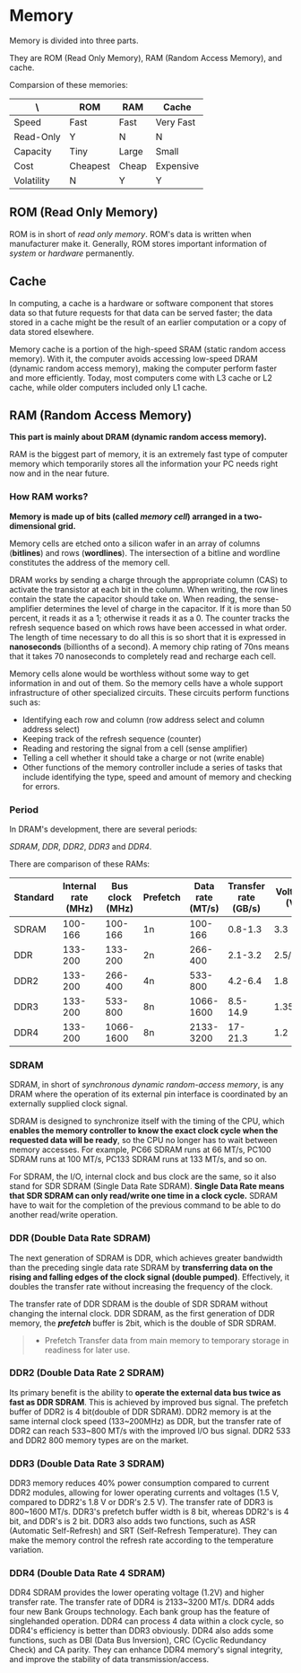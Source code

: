 # Memory

Memory is divided into three parts. 

They are ROM (Read Only Memory), RAM (Random Access Memory), and cache.

Comparsion of these memories:

\ | ROM | RAM | Cache
-- | --- | --- | -----
Speed | Fast | Fast | Very Fast
Read-Only | Y | N | N
Capacity | Tiny | Large | Small
Cost | Cheapest | Cheap | Expensive
Volatility | N | Y | Y

## ROM (Read Only Memory)

ROM is in short of *read only memory*. ROM's data is written when manufacturer make it. Generally, ROM stores important information of *system* or *hardware* permanently.

## Cache

In computing, a cache is a hardware or software component that stores data so that future requests for that data can be served faster; the data stored in a cache might be the result of an earlier computation or a copy of data stored elsewhere. 

Memory cache is a portion of the high-speed SRAM (static random access memory). With it, the computer avoids accessing low-speed DRAM (dynamic random access memory), making the computer perform faster and more efficiently. Today, most computers come with L3 cache or L2 cache, while older computers included only L1 cache.

## RAM (Random Access Memory)

**This part is mainly about DRAM (dynamic random access memory).**

RAM is the biggest part of memory, it is an extremely fast type of computer memory which temporarily stores all the information your PC needs right now and in the near future. 

### How RAM works?

**Memory is made up of bits (called *memory cell*) arranged in a two-dimensional grid.**

Memory cells are etched onto a silicon wafer in an array of columns (**bitlines**) and rows (**wordlines**). The intersection of a bitline and wordline constitutes the address of the memory cell.

DRAM works by sending a charge through the appropriate column (CAS) to activate the transistor at each bit in the column. When writing, the row lines contain the state the capacitor should take on. When reading, the sense-amplifier determines the level of charge in the capacitor. If it is more than 50 percent, it reads it as a 1; otherwise it reads it as a 0. The counter tracks the refresh sequence based on which rows have been accessed in what order. The length of time necessary to do all this is so short that it is expressed in **nanoseconds** (billionths of a second). A memory chip rating of 70ns means that it takes 70 nanoseconds to completely read and recharge each cell.

Memory cells alone would be worthless without some way to get information in and out of them. So the memory cells have a whole support infrastructure of other specialized circuits. These circuits perform functions such as:

- Identifying each row and column (row address select and column address select)
- Keeping track of the refresh sequence (counter)
- Reading and restoring the signal from a cell (sense amplifier)
- Telling a cell whether it should take a charge or not (write enable)
- Other functions of the memory controller include a series of tasks that include identifying the type, speed and amount of memory and checking for errors.

### Period

In DRAM's development, there are several periods:

*SDRAM*, *DDR*, *DDR2*, *DDR3* and *DDR4*.

There are comparison of these RAMs:

Standard | Internal rate (MHz) | Bus clock (MHz) | Prefetch | Data rate (MT/s) | Transfer rate (GB/s) | Voltage (V)
-- | -- | -- | --| --| --| --
SDRAM | 100-166 | 100-166 | 1n | 100-166 | 0.8-1.3 | 3.3
DDR | 133-200 | 133-200 | 2n | 266-400 | 2.1-3.2 | 2.5/2.6
DDR2 | 133-200 | 266-400 | 4n | 533-800 | 4.2-6.4 |1.8
DDR3 | 133-200 | 533-800 | 8n | 1066-1600 | 8.5-14.9 | 1.35/1.5
DDR4 | 133-200 | 1066-1600 | 8n | 2133-3200 | 17-21.3 | 1.2

### SDRAM

SDRAM, in short of *synchronous dynamic random-access memory*, is any DRAM where the operation of its external pin interface is coordinated by an externally supplied clock signal.

SDRAM is designed to synchronize itself with the timing of the CPU, which **enables the memory controller to know the exact clock cycle when the requested data will be ready**, so the CPU no longer has to wait between memory accesses. For example, PC66 SDRAM runs at 66 MT/s, PC100 SDRAM runs at 100 MT/s, PC133 SDRAM runs at 133 MT/s, and so on.

For SDRAM, the I/O, internal clock and bus clock are the same, so it also stand for SDR SDRAM (Single Data Rate SDRAM). **Single Data Rate means that SDR SDRAM can only read/write one time in a clock cycle.** SDRAM have to wait for the completion of the previous command to be able to do another read/write operation.

### DDR (Double Data Rate SDRAM)

The next generation of SDRAM is DDR, which achieves greater bandwidth than the preceding single data rate SDRAM by **transferring data on the rising and falling edges of the clock signal (double pumped)**. Effectively, it doubles the transfer rate without increasing the frequency of the clock. 

The transfer rate of DDR SDRAM is the double of SDR SDRAM without changing the internal clock. DDR SDRAM, as the first generation of DDR memory, the ***prefetch*** buffer is 2bit, which is the double of SDR SDRAM. 

> - Prefetch
Transfer data from main memory to temporary storage in readiness for later use.

### DDR2 (Double Data Rate 2 SDRAM)

Its primary benefit is the ability to **operate the external data bus twice as fast as DDR SDRAM**. This is achieved by improved bus signal. The prefetch buffer of DDR2 is 4 bit(double of DDR SDRAM). DDR2 memory is at the same internal clock speed (133~200MHz) as DDR,  but the transfer rate of DDR2 can reach 533~800 MT/s with the improved I/O bus signal. DDR2 533 and DDR2 800 memory types are on the market.

### DDR3 (Double Data Rate 3 SDRAM)

DDR3 memory reduces 40% power consumption compared to current DDR2 modules, allowing for lower operating currents and voltages (1.5 V, compared to DDR2's 1.8 V or DDR's 2.5 V). The transfer rate of DDR3 is 800~1600 MT/s. DDR3's prefetch buffer width is 8 bit, whereas DDR2's is 4 bit, and DDR's is 2 bit. DDR3 also adds two functions, such as ASR (Automatic Self-Refresh) and SRT (Self-Refresh Temperature). They can make the memory control the refresh rate according to the temperature variation.

### DDR4 (Double Data Rate 4 SDRAM)

DDR4 SDRAM provides the lower operating voltage (1.2V) and higher transfer rate. The transfer rate of DDR4 is 2133~3200 MT/s. DDR4 adds four new Bank Groups technology. Each bank group has the feature of singlehanded operation. DDR4 can process 4 data within a clock cycle, so DDR4's efficiency is better than DDR3 obviously. DDR4 also adds some functions, such as DBI (Data Bus Inversion), CRC (Cyclic Redundancy Check) and CA parity. They can enhance DDR4 memory's signal integrity, and improve the stability of data transmission/access.